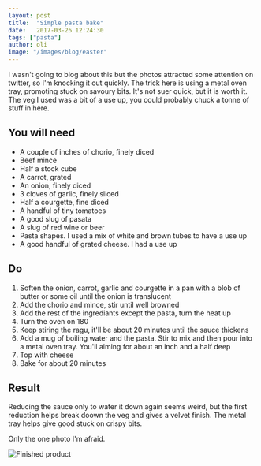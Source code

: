 ```yaml
---
layout: post
title:  "Simple pasta bake"
date:   2017-03-26 12:24:30
tags: ["pasta"]
author: oli
image: "/images/blog/easter"
---
```


I wasn't going to blog about this but the photos attracted some attention on twitter, so I'm knocking it out quickly.  The trick here is using a metal oven tray, promoting stuck on savoury bits.  It's not suer quick, but it is worth it.  The veg I used was a bit of a use up, you could probably chuck a tonne of stuff in here.  

## You will need

* A couple of inches of chorio, finely diced
* Beef mince
* Half a stock cube
* A carrot, grated
* An onion, finely diced
* 3 cloves of garlic, finely sliced
* Half a courgette, fine diced
* A handful of tiny tomatoes
* A good slug of pasata
* A slug of red wine or beer
* Pasta shapes.  I used a mix of white and brown tubes to have a use up
* A good handful of grated cheese.  I had a use up

## Do



1. Soften the onion, carrot, garlic and courgette in a pan with a blob of butter or some oil until the onion is translucent
2. Add the chorio and mince, stir until well browned  
3. Add the rest of the ingrediants except the pasta, turn the heat up
4. Turn the oven on 180
5. Keep stiring the ragu, it'll be about 20 minutes until the sauce thickens
6. Add a mug of boiling water and the pasta.  Stir to mix and then pour into a metal oven tray.  You'll aiming for about an inch and a half deep
7. Top with cheese
8. Bake for about 20 minutes


## Result

Reducing the sauce only to water it down again seems weird, but the first reduction helps break doown the veg and gives a velvet finish.  The metal tray helps give good stuck on crispy bits.

Only the one photo I'm afraid.

![Finished product](/images/blog/pasta-bake.jpg)
